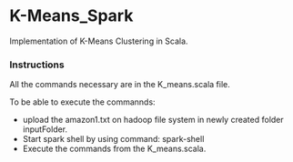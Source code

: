 # K-Means_Spark
Implementation of K-Means Clustering in Scala.

### Instructions

All the commands necessary are in the K_means.scala file.

To be able to execute the commannds:

 - upload the amazon1.txt on hadoop file system in newly created folder inputFolder. 
 - Start spark shell by using command: spark-shell
 - Execute the commands from the K_means.scala.
